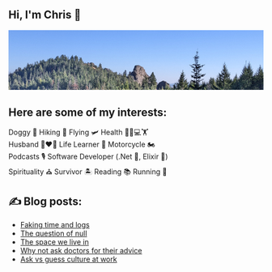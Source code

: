 ## Hi, I'm Chris :wave:

[![Wilderness scene](https://raw.githubusercontent.com/ciwchris/ciwchris/main/GitHubBanner.jpg)](https://christopherlopes.com)

## Here are some of my interests:

Doggy 🐶 Hiking 🥾 Flying 🛩️ Health 🥕👨💻🏋️  
Husband 👩❤️👨 Life Learner 📝 Motorcycle 🏍️  
Podcasts 🎙️ Software Developer (.Net 💼, Elixir 💜)  
Spirituality ⛪ Survivor 🏝️ Reading 📚 Running 🏃

## :writing_hand: Blog posts:

<!-- BLOG-POST-LIST:START -->
- [Faking time and logs](https://blog.christopherlopes.com/posts/2024-03-11-faking-time-and-logs/)
- [The question of null](https://blog.christopherlopes.com/posts/2023-11-29-the-question-of-null/)
- [The space we live in](https://blog.christopherlopes.com/posts/2023-09-17-the-space-we-live-in/)
- [Why not ask doctors for their advice](https://blog.christopherlopes.com/posts/2023-08-30-why-not-to-ask-doctors-for-their-advice/)
- [Ask vs guess culture at work](https://blog.christopherlopes.com/posts/2023-08-20-ask-vs-guess-culture-at-work/)
<!-- BLOG-POST-LIST:END -->

<!--
**ciwchris/ciwchris** is a ✨ _special_ ✨ repository because its `README.md` (this file) appears on your GitHub profile.

Here are some ideas to get you started:

- 🔭 I’m currently working on ...
- 🌱 I’m currently learning ...
- 👯 I’m looking to collaborate on ...
- 🤔 I’m looking for help with ...
- 💬 Ask me about ...
- 📫 How to reach me: ...
- 😄 Pronouns: ...
- ⚡ Fun fact: ...
-->
